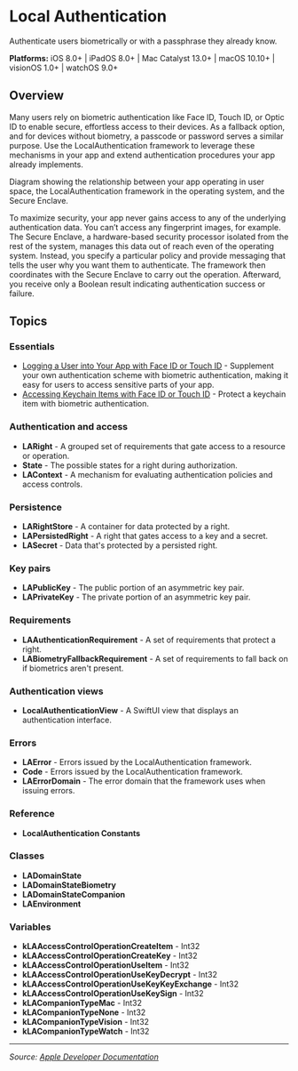# Local Authentication

Authenticate users biometrically or with a passphrase they already know.

**Platforms:** iOS 8.0+ | iPadOS 8.0+ | Mac Catalyst 13.0+ | macOS 10.10+ | visionOS 1.0+ | watchOS 9.0+

## Overview
Many users rely on biometric authentication like Face ID, Touch ID, or Optic ID to enable secure, effortless access to their devices. As a fallback option, and for devices without biometry, a passcode or password serves a similar purpose. Use the LocalAuthentication framework to leverage these mechanisms in your app and extend authentication procedures your app already implements.

Diagram showing the relationship between your app operating in user space, the LocalAuthentication framework in the operating system, and the Secure Enclave.

To maximize security, your app never gains access to any of the underlying authentication data. You can’t access any fingerprint images, for example. The Secure Enclave, a hardware-based security processor isolated from the rest of the system, manages this data out of reach even of the operating system. Instead, you specify a particular policy and provide messaging that tells the user why you want them to authenticate. The framework then coordinates with the Secure Enclave to carry out the operation. Afterward, you receive only a Boolean result indicating authentication success or failure.

## Topics

### Essentials
- [Logging a User into Your App with Face ID or Touch ID](https://developer.apple.com/documentation/localauthentication/logging_a_user_into_your_app_with_face_id_or_touch_id) - Supplement your own authentication scheme with biometric authentication, making it easy for users to access sensitive parts of your app.
- [Accessing Keychain Items with Face ID or Touch ID](https://developer.apple.com/documentation/localauthentication/accessing_keychain_items_with_face_id_or_touch_id) - Protect a keychain item with biometric authentication.
### Authentication and access
- **LARight** - A grouped set of requirements that gate access to a resource or operation.
- **State** - The possible states for a right during authorization.
- **LAContext** - A mechanism for evaluating authentication policies and access controls.
### Persistence
- **LARightStore** - A container for data protected by a right.
- **LAPersistedRight** - A right that gates access to a key and a secret.
- **LASecret** - Data that's protected by a persisted right.
### Key pairs
- **LAPublicKey** - The public portion of an asymmetric key pair.
- **LAPrivateKey** - The private portion of an asymmetric key pair.
### Requirements
- **LAAuthenticationRequirement** - A set of requirements that protect a right.
- **LABiometryFallbackRequirement** - A set of requirements to fall back on if biometrics aren't present.
### Authentication views
- **LocalAuthenticationView** - A SwiftUI view that displays an authentication interface.
### Errors
- **LAError** - Errors issued by the LocalAuthentication framework.
- **Code** - Errors issued by the LocalAuthentication framework.
- **LAErrorDomain** - The error domain that the framework uses when issuing errors.
### Reference
- **LocalAuthentication Constants**

### Classes
- **LADomainState**
- **LADomainStateBiometry**
- **LADomainStateCompanion**
- **LAEnvironment**
### Variables
- **kLAAccessControlOperationCreateItem** - Int32
- **kLAAccessControlOperationCreateKey** - Int32
- **kLAAccessControlOperationUseItem** - Int32
- **kLAAccessControlOperationUseKeyDecrypt** - Int32
- **kLAAccessControlOperationUseKeyKeyExchange** - Int32
- **kLAAccessControlOperationUseKeySign** - Int32
- **kLACompanionTypeMac** - Int32
- **kLACompanionTypeNone** - Int32
- **kLACompanionTypeVision** - Int32
- **kLACompanionTypeWatch** - Int32

---

*Source: [Apple Developer Documentation](https://developer.apple.com/documentation/LocalAuthentication)*
